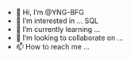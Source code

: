 - 👋 Hi, I’m @YNG-BFG
- 👀 I’m interested in ... SQL
- 🌱 I’m currently learning ...
- 💞️ I’m looking to collaborate on ...
- 📫 How to reach me ...

<!---
YNG-BFG/YNG-BFG is a ✨ special ✨ repository because its `README.md` (this file) appears on your GitHub profile.
You can click the Preview link to take a look at your changes.
--->
